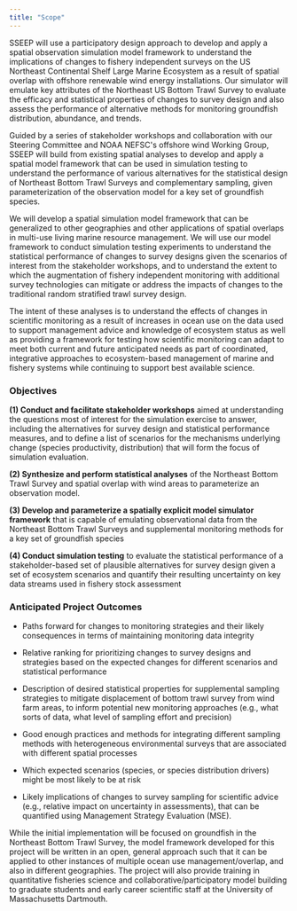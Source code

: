 ```yaml
---
title: "Scope"
---
```


SSEEP will use a participatory design approach to develop and apply a spatial observation simulation model framework to understand the implications of changes to fishery independent surveys on the US Northeast Continental Shelf Large Marine Ecosystem as a result of spatial overlap with offshore renewable wind energy installations. Our simulator will emulate key attributes of the Northeast US Bottom Trawl Survey to evaluate the efficacy and statistical properties of changes to survey design and also assess the performance of alternative methods for monitoring groundfish distribution, abundance, and trends.

Guided by a series of stakeholder workshops and collaboration with our Steering Committee and NOAA NEFSC's offshore wind Working Group, SSEEP will build from existing spatial analyses to develop and apply a spatial model framework that can be used in simulation testing to understand the performance of various alternatives for the statistical design of Northeast Bottom Trawl Surveys and complementary sampling, given parameterization of the observation model for a key set of groundfish species.

We will develop a spatial simulation model framework that can be generalized to other geographies
and other applications of spatial overlaps in multi-use living marine resource management. We will use our model framework to conduct simulation testing experiments to understand the statistical performance of changes to survey designs given the scenarios of interest from the stakeholder workshops, and to understand the extent to which the augmentation of fishery independent monitoring with additional survey technologies can mitigate or address the impacts of changes to the traditional random stratified trawl survey design.

The intent of these analyses is to understand the effects of changes in scientific monitoring as a result of increases in ocean use on the data used to support management advice and knowledge of ecosystem status as well as providing a framework for testing how scientific monitoring can adapt to meet both current and future anticipated needs as part of coordinated, integrative approaches to ecosystem-based management of marine and fishery systems while continuing to support best available science.


### Objectives

**(1) Conduct and facilitate stakeholder workshops** aimed at understanding the questions most of
interest for the simulation exercise to answer, including the alternatives for survey design and statistical performance measures, and to define a list of scenarios for the mechanisms underlying change (species productivity, distribution) that will form the focus of simulation evaluation.

**(2) Synthesize and perform statistical analyses** of the Northeast Bottom Trawl Survey and spatial
overlap with wind areas to parameterize an observation model.

**(3) Develop and parameterize a spatially explicit model simulator framework** that is capable of emulating observational data from the Northeast Bottom Trawl Surveys and supplemental monitoring methods for a key set of groundfish species

**(4) Conduct simulation testing** to evaluate the statistical performance of a stakeholder-based set of plausible alternatives for survey design given a set of ecosystem scenarios and quantify their resulting uncertainty on key data streams used in fishery stock assessment

### Anticipated Project Outcomes

-   Paths forward for changes to monitoring strategies and their likely consequences in terms of maintaining monitoring data integrity

-   Relative ranking for prioritizing changes to survey designs and strategies based on the expected changes for different scenarios and statistical performance

-   Description of desired statistical properties for supplemental sampling strategies to mitigate displacement of bottom trawl survey from wind farm areas, to inform potential new monitoring approaches (e.g., what sorts of data, what level of sampling effort and precision)

-   Good enough practices and methods for integrating different sampling methods with heterogeneous environmental surveys that are associated with different spatial processes

-   Which expected scenarios (species, or species distribution drivers) might be most likely to be at risk

-   Likely implications of changes to survey sampling for scientific advice (e.g., relative impact on uncertainty in assessments), that can be quantified using Management Strategy Evaluation (MSE).

While the initial implementation will be focused on groundfish in the Northeast Bottom Trawl Survey, the model framework developed for this project will be written in an open, general approach such that it can
be applied to other instances of multiple ocean use management/overlap, and also in different geographies. The project will also provide training in quantitative fisheries science and collaborative/participatory model building to graduate students and early career scientific staff at the University of Massachusetts Dartmouth.

